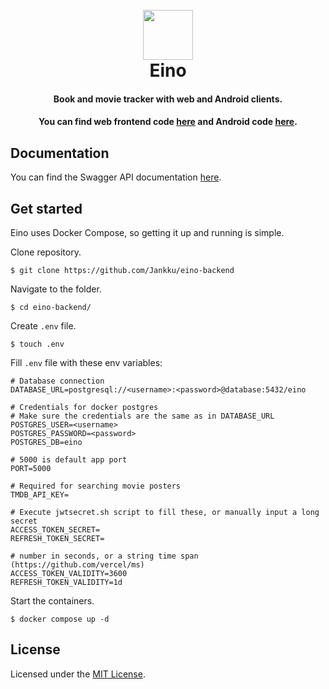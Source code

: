 <h1 align="center">
<br>
  <img src="https://user-images.githubusercontent.com/29043938/162579519-748732e4-51b3-42f4-b04b-a015520f80a8.png" style="width: 80px;" />
<br>
Eino
</h1>
<div align="center">
<h4>Book and movie tracker with web and Android clients.</h4>
<h4>You can find web frontend code <a href="https://github.com/jankku/eino-web/">here</a> and Android code <a href="https://github.com/jankku/eino-android/">here</a>.</h4>
</div>

## Documentation

You can find the Swagger API documentation [here](https://eino.jankku.fi/api/v1/docs/).

## Get started

Eino uses Docker Compose, so getting it up and running is simple.

Clone repository.
```
$ git clone https://github.com/Jankku/eino-backend
```

Navigate to the folder.
```
$ cd eino-backend/
```

Create `.env` file.
```
$ touch .env
```

Fill `.env` file with these env variables:

```
# Database connection 
DATABASE_URL=postgresql://<username>:<password>@database:5432/eino

# Credentials for docker postgres
# Make sure the credentials are the same as in DATABASE_URL
POSTGRES_USER=<username>
POSTGRES_PASSWORD=<password>
POSTGRES_DB=eino

# 5000 is default app port
PORT=5000

# Required for searching movie posters
TMDB_API_KEY=

# Execute jwtsecret.sh script to fill these, or manually input a long secret
ACCESS_TOKEN_SECRET=
REFRESH_TOKEN_SECRET=

# number in seconds, or a string time span (https://github.com/vercel/ms)
ACCESS_TOKEN_VALIDITY=3600
REFRESH_TOKEN_VALIDITY=1d
```

Start the containers.
```
$ docker compose up -d
```

## License
Licensed under the [MIT License](https://github.com/Jankku/eino-backend/blob/master/LICENSE.md).